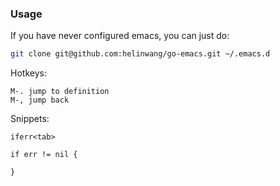 ### Usage

If you have never configured emacs, you can just do:
```bash
git clone git@github.com:helinwang/go-emacs.git ~/.emacs.d
```

Hotkeys:
```
M-. jump to definition
M-, jump back
```

Snippets:
```
iferr<tab>

if err != nil {

}
```
